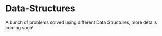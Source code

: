 # Data-Structures
A bunch of problems solved using different Data Structures, more details coming soon!
